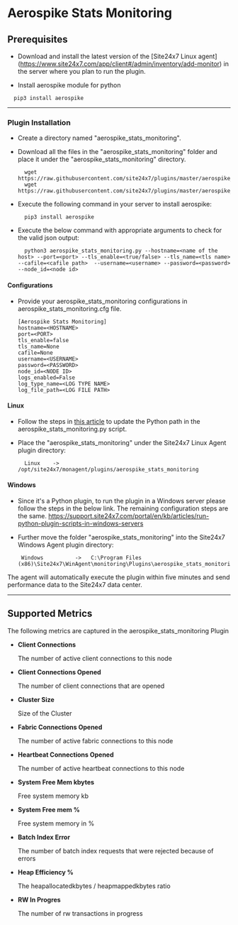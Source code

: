 # Aerospike Stats Monitoring


                                                                                              
## Prerequisites

- Download and install the latest version of the [Site24x7 Linux agent] (https://www.site24x7.com/app/client#/admin/inventory/add-monitor) in the server where you plan to run the plugin. 

- Install aerospike module for python
```
  pip3 install aerospike
```
---



### Plugin Installation  

- Create a directory named "aerospike_stats_monitoring".
      
- Download all the files in the "aerospike_stats_monitoring" folder and place it under the "aerospike_stats_monitoring" directory.

		wget https://raw.githubusercontent.com/site24x7/plugins/master/aerospike_monitoring/aerospike_stats_monitoring/aerospike_stats_monitoring.py
		wget https://raw.githubusercontent.com/site24x7/plugins/master/aerospike_monitoring/aerospike_stats_monitoring/aerospike_stats_monitoring.cfg

- Execute the following command in your server to install aerospike: 

		pip3 install aerospike

- Execute the below command with appropriate arguments to check for the valid json output:

		python3 aerospike_stats_monitoring.py --hostname=<name of the host> --port=<port> --tls_enable=<true/false> --tls_name=<tls name> --cafile=<cafile path>  --username=<username> --password=<password>  --node_id=<node id>

#### Configurations

- Provide your aerospike_stats_monitoring configurations in aerospike_stats_monitoring.cfg file.
    ```
    [Aerospike Stats Monitoring]
    hostname=<HOSTNAME>
    port=<PORT>
    tls_enable=false
    tls_name=None
    cafile=None
    username=<USERNAME>
    password=<PASSWORD>
    node_id=<NODE ID>
    logs_enabled=False
    log_type_name=<LOG TYPE NAME>
    log_file_path=<LOG FILE PATH>
    ```	

#### Linux

- Follow the steps in [this article](https://support.site24x7.com/portal/en/kb/articles/updating-python-path-in-a-plugin-script-for-linux-servers) to update the Python path in the aerospike_stats_monitoring.py script.

- Place the "aerospike_stats_monitoring" under the Site24x7 Linux Agent plugin directory:

        Linux    ->   /opt/site24x7/monagent/plugins/aerospike_stats_monitoring

#### Windows
- Since it's a Python plugin, to run the plugin in a Windows server please follow the steps in the below link. The remaining configuration steps are the same.
https://support.site24x7.com/portal/en/kb/articles/run-python-plugin-scripts-in-windows-servers
-  Further move the folder "aerospike_stats_monitoring" into the  Site24x7 Windows Agent plugin directory:

        Windows          ->   C:\Program Files (x86)\Site24x7\WinAgent\monitoring\Plugins\aerospike_stats_monitoring





The agent will automatically execute the plugin within five minutes and send performance data to the Site24x7 data center.

---

## Supported Metrics
The following metrics are captured in the aerospike_stats_monitoring Plugin

- **Client Connections**

    The number of active client connections to this node

- **Client Connections Opened**

    The number of client connections that are opened

- **Cluster Size**

    Size of the Cluster

- **Fabric Connections Opened**

    The number of active fabric connections to this node


- **Heartbeat Connections Opened**

    The number of active heartbeat connections to this node


- **System Free Mem kbytes**

    Free system memory kb

- **System Free mem %**

    Free system memory in %

- **Batch Index Error**

    The number of batch index requests that were rejected because of errors


- **Heap Efficiency %**

    The heapallocatedkbytes / heapmappedkbytes ratio


- **RW In Progres**

    The number of rw transactions in progress



